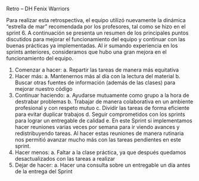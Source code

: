 Retro – DH Fenix Warriors


Para realizar esta retrospectiva, el equipo utilizó nuevamente la dinámica “estrella de mar” recomendada por los profesores, tal como se hizo en el sprint 6. A continuación se presenta un resumen de los principales puntos discutidos para mejorar el funcionamiento del equipo y continuar con las buenas prácticas ya implementadas. Al ir sumando experiencia en los sprints anteriores, consideramos que hubo una gran mejora en el funcionamiento del equipo.


1.	Comenzar a hacer:
a.	Repartir las tareas de manera más equitativa
2.	Hacer más:
a.	Mantenernos más al día con la lectura del material
b.  Buscar otras fuentes de información (además de las clases) para mejorar nuestro código
3.	Continuar haciendo:
a.  Ayudarse mutuamente como grupo a la hora de destrabar problemas
b.	Trabajar de manera colaborativa en un ambiente profesional y con respeto mutuo
c.	Dividir las tareas de forma eficiente para evitar duplicar trabajos
d.	Seguir comprometidos con los sprints para lograr un entregable de calidad
e. En este Sprint si implementamos hacer reuniones varias veces por semana para ir viendo avances y redistribuyendo tareas. Al hacer estas reuniones de manera rutinaria nos permitió avanzar mucho más con las tareas pendientes en este sprint.
4.	Hacer menos: 
a.	Faltar a la clase práctica, ya que después quedamos desactualizados con las tareas a realizar
5.	Dejar de hacer:
a.	Hacer una consulta sobre un entregable un día antes de la entrega del Sprint
